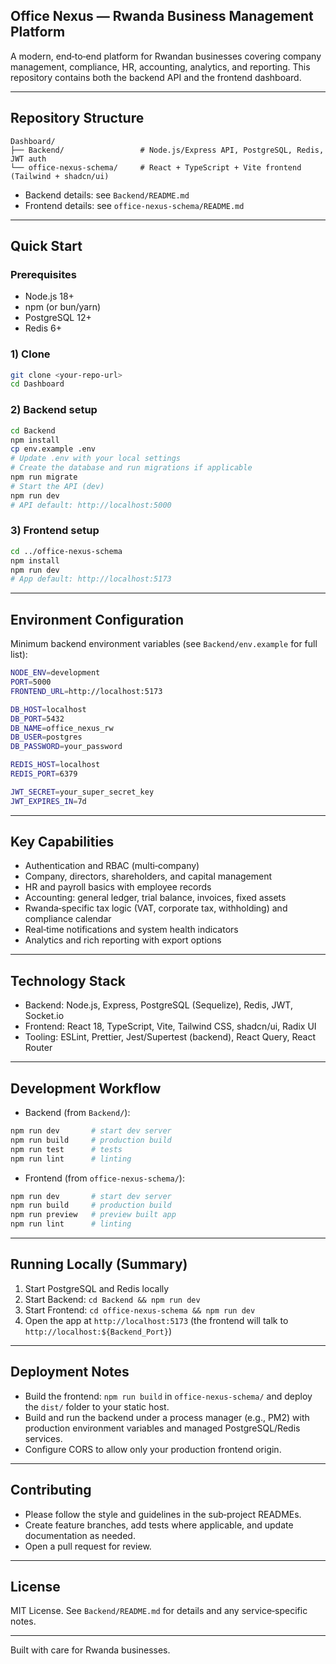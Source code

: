 ## Office Nexus — Rwanda Business Management Platform

A modern, end‑to‑end platform for Rwandan businesses covering company management, compliance, HR, accounting, analytics, and reporting. This repository contains both the backend API and the frontend dashboard.

---

## Repository Structure

```
Dashboard/
├── Backend/                 # Node.js/Express API, PostgreSQL, Redis, JWT auth
└── office-nexus-schema/     # React + TypeScript + Vite frontend (Tailwind + shadcn/ui)
```

- Backend details: see `Backend/README.md`
- Frontend details: see `office-nexus-schema/README.md`

---

## Quick Start

### Prerequisites
- Node.js 18+
- npm (or bun/yarn)
- PostgreSQL 12+
- Redis 6+

### 1) Clone
```bash
git clone <your-repo-url>
cd Dashboard
```

### 2) Backend setup
```bash
cd Backend
npm install
cp env.example .env
# Update .env with your local settings
# Create the database and run migrations if applicable
npm run migrate
# Start the API (dev)
npm run dev
# API default: http://localhost:5000
```

### 3) Frontend setup
```bash
cd ../office-nexus-schema
npm install
npm run dev
# App default: http://localhost:5173
```

---

## Environment Configuration

Minimum backend environment variables (see `Backend/env.example` for full list):
```bash
NODE_ENV=development
PORT=5000
FRONTEND_URL=http://localhost:5173

DB_HOST=localhost
DB_PORT=5432
DB_NAME=office_nexus_rw
DB_USER=postgres
DB_PASSWORD=your_password

REDIS_HOST=localhost
REDIS_PORT=6379

JWT_SECRET=your_super_secret_key
JWT_EXPIRES_IN=7d
```

---

## Key Capabilities

- Authentication and RBAC (multi‑company)
- Company, directors, shareholders, and capital management
- HR and payroll basics with employee records
- Accounting: general ledger, trial balance, invoices, fixed assets
- Rwanda‑specific tax logic (VAT, corporate tax, withholding) and compliance calendar
- Real‑time notifications and system health indicators
- Analytics and rich reporting with export options

---

## Technology Stack

- Backend: Node.js, Express, PostgreSQL (Sequelize), Redis, JWT, Socket.io
- Frontend: React 18, TypeScript, Vite, Tailwind CSS, shadcn/ui, Radix UI
- Tooling: ESLint, Prettier, Jest/Supertest (backend), React Query, React Router

---

## Development Workflow

- Backend (from `Backend/`):
```bash
npm run dev       # start dev server
npm run build     # production build
npm run test      # tests
npm run lint      # linting
```

- Frontend (from `office-nexus-schema/`):
```bash
npm run dev       # start dev server
npm run build     # production build
npm run preview   # preview built app
npm run lint      # linting
```

---

## Running Locally (Summary)

1. Start PostgreSQL and Redis locally
2. Start Backend: `cd Backend && npm run dev`
3. Start Frontend: `cd office-nexus-schema && npm run dev`
4. Open the app at `http://localhost:5173` (the frontend will talk to `http://localhost:${Backend_Port}`)

---

## Deployment Notes

- Build the frontend: `npm run build` in `office-nexus-schema/` and deploy the `dist/` folder to your static host.
- Build and run the backend under a process manager (e.g., PM2) with production environment variables and managed PostgreSQL/Redis services.
- Configure CORS to allow only your production frontend origin.

---

## Contributing

- Please follow the style and guidelines in the sub‑project READMEs.
- Create feature branches, add tests where applicable, and update documentation as needed.
- Open a pull request for review.

---

## License

MIT License. See `Backend/README.md` for details and any service‑specific notes.

---

Built with care for Rwanda businesses.
